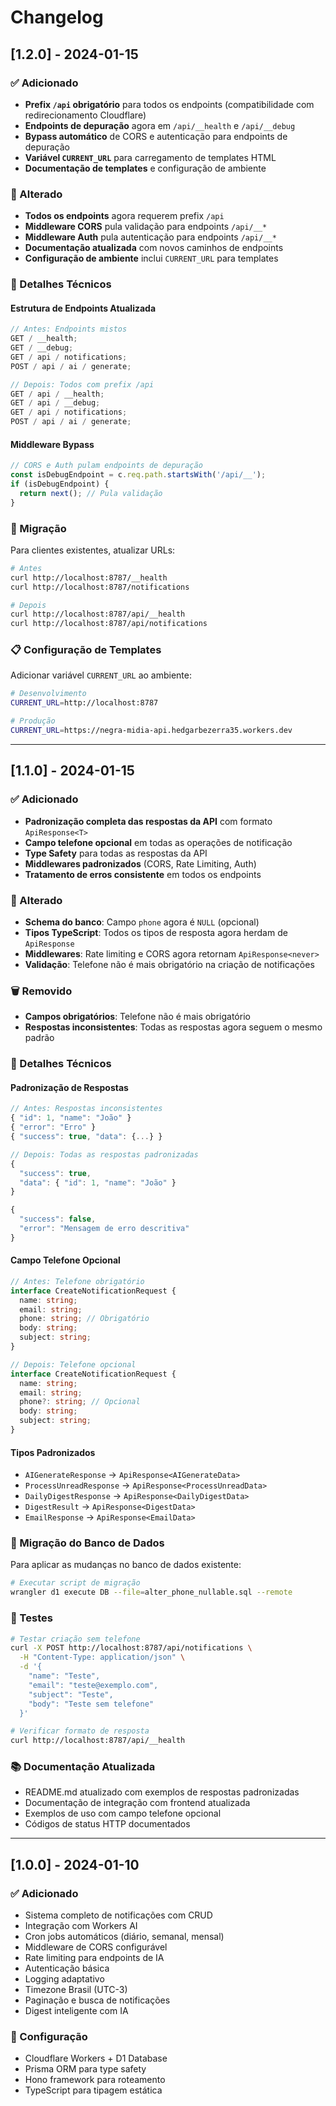 # Changelog

## [1.2.0] - 2024-01-15

### ✅ Adicionado

- **Prefix `/api` obrigatório** para todos os endpoints (compatibilidade com redirecionamento Cloudflare)
- **Endpoints de depuração** agora em `/api/__health` e `/api/__debug`
- **Bypass automático** de CORS e autenticação para endpoints de depuração
- **Variável `CURRENT_URL`** para carregamento de templates HTML
- **Documentação de templates** e configuração de ambiente

### 🔧 Alterado

- **Todos os endpoints** agora requerem prefix `/api`
- **Middleware CORS** pula validação para endpoints `/api/__*`
- **Middleware Auth** pula autenticação para endpoints `/api/__*`
- **Documentação atualizada** com novos caminhos de endpoints
- **Configuração de ambiente** inclui `CURRENT_URL` para templates

### 📝 Detalhes Técnicos

#### Estrutura de Endpoints Atualizada

```typescript
// Antes: Endpoints mistos
GET / __health;
GET / __debug;
GET / api / notifications;
POST / api / ai / generate;

// Depois: Todos com prefix /api
GET / api / __health;
GET / api / __debug;
GET / api / notifications;
POST / api / ai / generate;
```

#### Middleware Bypass

```typescript
// CORS e Auth pulam endpoints de depuração
const isDebugEndpoint = c.req.path.startsWith('/api/__');
if (isDebugEndpoint) {
  return next(); // Pula validação
}
```

### 🔄 Migração

Para clientes existentes, atualizar URLs:

```bash
# Antes
curl http://localhost:8787/__health
curl http://localhost:8787/notifications

# Depois
curl http://localhost:8787/api/__health
curl http://localhost:8787/api/notifications
```

### 📋 Configuração de Templates

Adicionar variável `CURRENT_URL` ao ambiente:

```bash
# Desenvolvimento
CURRENT_URL=http://localhost:8787

# Produção
CURRENT_URL=https://negra-midia-api.hedgarbezerra35.workers.dev
```

---

## [1.1.0] - 2024-01-15

### ✅ Adicionado

- **Padronização completa das respostas da API** com formato `ApiResponse<T>`
- **Campo telefone opcional** em todas as operações de notificação
- **Type Safety** para todas as respostas da API
- **Middlewares padronizados** (CORS, Rate Limiting, Auth)
- **Tratamento de erros consistente** em todos os endpoints

### 🔧 Alterado

- **Schema do banco**: Campo `phone` agora é `NULL` (opcional)
- **Tipos TypeScript**: Todos os tipos de resposta agora herdam de `ApiResponse`
- **Middlewares**: Rate limiting e CORS agora retornam `ApiResponse<never>`
- **Validação**: Telefone não é mais obrigatório na criação de notificações

### 🗑️ Removido

- **Campos obrigatórios**: Telefone não é mais obrigatório
- **Respostas inconsistentes**: Todas as respostas agora seguem o mesmo padrão

### 📝 Detalhes Técnicos

#### Padronização de Respostas

```typescript
// Antes: Respostas inconsistentes
{ "id": 1, "name": "João" }
{ "error": "Erro" }
{ "success": true, "data": {...} }

// Depois: Todas as respostas padronizadas
{
  "success": true,
  "data": { "id": 1, "name": "João" }
}

{
  "success": false,
  "error": "Mensagem de erro descritiva"
}
```

#### Campo Telefone Opcional

```typescript
// Antes: Telefone obrigatório
interface CreateNotificationRequest {
  name: string;
  email: string;
  phone: string; // Obrigatório
  body: string;
  subject: string;
}

// Depois: Telefone opcional
interface CreateNotificationRequest {
  name: string;
  email: string;
  phone?: string; // Opcional
  body: string;
  subject: string;
}
```

#### Tipos Padronizados

- `AIGenerateResponse` → `ApiResponse<AIGenerateData>`
- `ProcessUnreadResponse` → `ApiResponse<ProcessUnreadData>`
- `DailyDigestResponse` → `ApiResponse<DailyDigestData>`
- `DigestResult` → `ApiResponse<DigestData>`
- `EmailResponse` → `ApiResponse<EmailData>`

### 🔄 Migração do Banco de Dados

Para aplicar as mudanças no banco de dados existente:

```bash
# Executar script de migração
wrangler d1 execute DB --file=alter_phone_nullable.sql --remote
```

### 🧪 Testes

```bash
# Testar criação sem telefone
curl -X POST http://localhost:8787/api/notifications \
  -H "Content-Type: application/json" \
  -d '{
    "name": "Teste",
    "email": "teste@exemplo.com",
    "subject": "Teste",
    "body": "Teste sem telefone"
  }'

# Verificar formato de resposta
curl http://localhost:8787/api/__health
```

### 📚 Documentação Atualizada

- README.md atualizado com exemplos de respostas padronizadas
- Documentação de integração com frontend atualizada
- Exemplos de uso com campo telefone opcional
- Códigos de status HTTP documentados

---

## [1.0.0] - 2024-01-10

### ✅ Adicionado

- Sistema completo de notificações com CRUD
- Integração com Workers AI
- Cron jobs automáticos (diário, semanal, mensal)
- Middleware de CORS configurável
- Rate limiting para endpoints de IA
- Autenticação básica
- Logging adaptativo
- Timezone Brasil (UTC-3)
- Paginação e busca de notificações
- Digest inteligente com IA

### 🔧 Configuração

- Cloudflare Workers + D1 Database
- Prisma ORM para type safety
- Hono framework para roteamento
- TypeScript para tipagem estática
